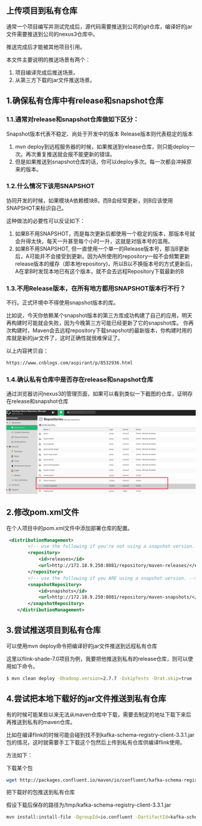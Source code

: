 ## 上传项目到私有仓库

通常一个项目编写并测试完成后，源代码需要推送到公司的git仓库，编译好的jar文件需要推送到公司的nexus3仓库中。

推送完成后才能被其他项目引用。

本文件主要说明的推送场景有两个：

1. 项目编译完成后推送场景。
1. 从第三方下载的jar文件推送场景。

## 1.确保私有仓库中有release和snapshot仓库

### 1.1.通常对release和snapshot仓库做如下区分：

Snapshot版本代表不稳定、尚处于开发中的版本  Release版本则代表稳定的版本 

1. mvn deploy到远程服务器的时候，如果推送到release仓库，则只能deploy一次。再次重复推送就会报不能更新的错误。
2. 但是如果推送到snapshot仓库的话，你可以deploy多次。每一次都会冲掉原来的版本。

### 1.2.什么情况下该用SNAPSHOT

协同开发的时候，如果模块A依赖模块B，而B会经常更新，则B应该使用SNAPSHOT来标识自己。

这种做法的必要性可以反证如下： 

1. 如果B不用SNAPSHOT，而是每次更新后都使用一个稳定的版本，那版本号就会升得太快，每天一升甚至每个小时一升，这就是对版本号的滥用。 
1. 如果B不用SNAPSHOT, 但一直使用一个单一的Release版本号，那当B更新后，A可能并不会接受到更新。因为A所使用的repository一般不会频繁更新release版本的缓存（即本地repository)，所以B以不换版本号的方式更新后，A在拿B时发现本地已有这个版本，就不会去远程Repository下载最新的B 

### 1.3.不用Release版本，在所有地方都用SNAPSHOT版本行不行？      

不行。正式环境中不得使用snapshot版本的库。 

比如说，今天你依赖某个snapshot版本的第三方库成功构建了自己的应用，明天再构建时可能就会失败，因为今晚第三方可能已经更新了它的snapshot库。
你再次构建时，Maven会去远程repository下载snapshot的最新版本，你构建时用的库就是新的jar文件了，这时正确性就很难保证了。

以上内容拷贝自： 
```html
https://www.cnblogs.com/aspirant/p/8532936.html
```

### 1.4.确认私有仓库中是否存在release和snapshot仓库

通过浏览器访问nexus3的管理页面，如果可以看到类似一下截图的仓库，证明存在release和snapshot仓库

![avater](mvn-deploy/nexus3.png)


## 2.修改pom.xml文件

在个人项目中的pom.xml文件中添加部署仓库的配置。

```xml
 <distributionManagement>
        <!-- use the following if you're not using a snapshot version. -->
        <repository>
            <id>releases</id>
            <url>http://172.18.9.250:8081/repository/maven-releases/</url>
        </repository>
        <!-- use the following if you ARE using a snapshot version. -->
        <snapshotRepository>
            <id>snapshots</id>
            <url>http://172.18.9.250:8081/repository/maven-snapshots/</url>
        </snapshotRepository>
    </distributionManagement>
```

## 3.尝试推送项目到私有仓库

可以使用mvn deploy命令把编译好的jar文件推送到远程私有仓库

这里以flink-shade-7.0项目为例，我要把他推送到私有的release仓库，则可以使用如下命令。

```bash
$ mvn clean deploy -Dhadoop.version=2.7.7 -DskipTests -Drat.skip=true -P release
```

## 4.尝试把本地下载好的jar文件推送到私有仓库

有的时候可能某些以来无法从maven仓库中下载，需要去制定的地址下载下来后再推送到私有的maven仓库。

比如在编译flink的时候可能会碰到找不到kafka-schema-registry-client-3.3.1.jar包的情况，这时就需要手工下载这个包然后上传到私有仓库供编译flink使用。

方法如下：

下载某个包

```bash
wget http://packages.confluent.io/maven/io/confluent/kafka-schema-registry-client/3.3.1/kafka-schema-registry-client-3.3.1.jar
```


把下载好的包推送到私有仓库

假设下载后保存的路径为/tmp/kafka-schema-registry-client-3.3.1.jar

```bash
mvn install:install-file -DgroupId=io.confluent -DartifactId=kafka-schema-registry-client -Dversion=3.3.1 -Dpackaging=jar -Dfile=/tmp/kafka-schema-registry-client-3.3.1.jar
```